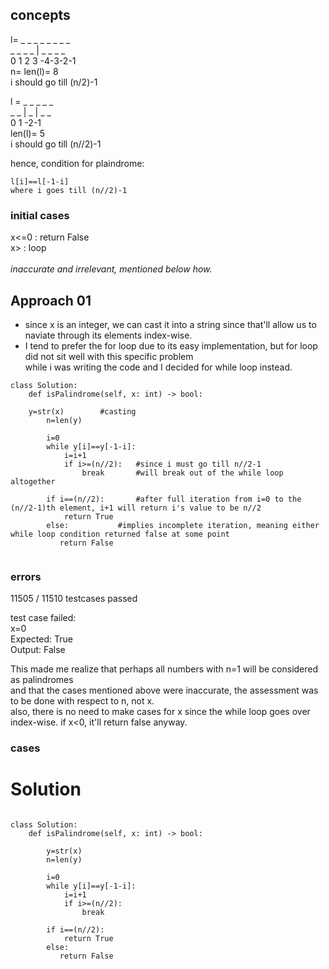 ## concepts

l= _ _ _ _ _ _ _ _ <br>
_ _ _ _ | _ _ _ _ <br>
0 1 2 3   -4-3-2-1<br>
n= len(l)= 8<br>
i should go till (n/2)-1<br>

l = _ _ _ _ _<br>
_ _ | _ | _ _<br>
0 1      -2-1<br>
len(l)= 5<br>
i should go till (n//2)-1<br>

hence, condition for plaindrome:
```
l[i]==l[-1-i]
where i goes till (n//2)-1

```

### initial cases
x<=0 : return False<br>
x> : loop<br>
<br>
<em>inaccurate and irrelevant, mentioned below how.</em><br>

## Approach 01

- 	since x is an integer, we can cast it into a string since that'll allow us to naviate through its elements index-wise.<br>
- 	I tend to prefer the for loop due to its easy implementation, but for loop did not sit well with this specific problem<br>
	while i was writing the code and I decided for while loop instead.<br>


```
class Solution:
    def isPalindrome(self, x: int) -> bool:
	
	y=str(x)		#casting
        n=len(y)

        i=0
        while y[i]==y[-1-i]:
            i=i+1
            if i>=(n//2):	#since i must go till n//2-1
                break		#will break out of the while loop altogether

        if i==(n//2):		#after full iteration from i=0 to the (n//2-1)th element, i+1 will return i's value to be n//2
            return True
        else:			#implies incomplete iteration, meaning either while loop condition returned false at some point
           return False
				
```

### errors
11505 / 11510 testcases passed<br>

test case failed:<br>
	x=0<br>
	Expected: True<br>
	Output: False<br>
	
This made me realize that perhaps all numbers with n=1 will be considered as palindromes<br>
and that the cases mentioned above were inaccurate, the assessment was to be done with respect to n, not x.<br>
also, there is no need to make cases for x since the while loop goes over index-wise. if x<0, it'll return false anyway.<br>


### cases

# Solution
```

class Solution:
    def isPalindrome(self, x: int) -> bool:

        y=str(x)
        n=len(y)

        i=0
        while y[i]==y[-1-i]:
            i=i+1
            if i>=(n//2):
                break

        if i==(n//2):
            return True
        else:
           return False
        
```
